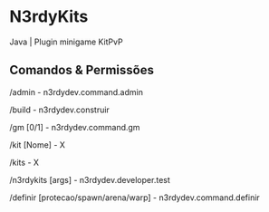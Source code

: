 # N3rdyKits
Java | Plugin minigame KitPvP

## Comandos & Permissões
/admin - n3rdydev.command.admin

/build - n3rdydev.construir

/gm [0/1] - n3rdydev.command.gm

/kit [Nome] - X

/kits - X

/n3rdykits [args] - n3rdydev.developer.test

/definir [protecao/spawn/arena/warp] - n3rdydev.command.definir
